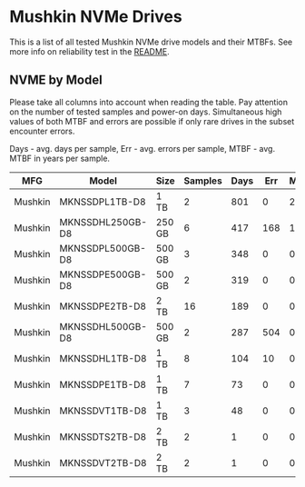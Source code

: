 Mushkin NVMe Drives
===================

This is a list of all tested Mushkin NVMe drive models and their MTBFs. See more
info on reliability test in the [README](https://github.com/linuxhw/SMART).

NVME by Model
------------

Please take all columns into account when reading the table. Pay attention on the
number of tested samples and power-on days. Simultaneous high values of both MTBF
and errors are possible if only rare drives in the subset encounter errors.

Days - avg. days per sample,
Err  - avg. errors per sample,
MTBF - avg. MTBF in years per sample.

| MFG       | Model              | Size   | Samples | Days  | Err   | MTBF |
|-----------|--------------------|--------|---------|-------|-------|------|
| Mushkin   | MKNSSDPL1TB-D8     | 1 TB   | 2       | 801   | 0     | 2.19   |
| Mushkin   | MKNSSDHL250GB-D8   | 250 GB | 6       | 417   | 168   | 1.10   |
| Mushkin   | MKNSSDPL500GB-D8   | 500 GB | 3       | 348   | 0     | 0.96   |
| Mushkin   | MKNSSDPE500GB-D8   | 500 GB | 2       | 319   | 0     | 0.88   |
| Mushkin   | MKNSSDPE2TB-D8     | 2 TB   | 16      | 189   | 0     | 0.52   |
| Mushkin   | MKNSSDHL500GB-D8   | 500 GB | 2       | 287   | 504   | 0.26   |
| Mushkin   | MKNSSDHL1TB-D8     | 1 TB   | 8       | 104   | 10    | 0.24   |
| Mushkin   | MKNSSDPE1TB-D8     | 1 TB   | 7       | 73    | 0     | 0.20   |
| Mushkin   | MKNSSDVT1TB-D8     | 1 TB   | 3       | 48    | 0     | 0.13   |
| Mushkin   | MKNSSDTS2TB-D8     | 2 TB   | 2       | 1     | 0     | 0.00   |
| Mushkin   | MKNSSDVT2TB-D8     | 2 TB   | 2       | 1     | 0     | 0.00   |
